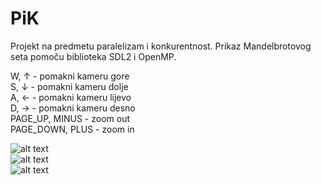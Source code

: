 # PiK
Projekt na predmetu paralelizam i konkurentnost. Prikaz Mandelbrotovog seta pomoču biblioteka SDL2 i OpenMP.

W, ↑ - pomakni kameru gore <br />
S, ↓ - pomakni kameru dolje <br />
A, ← - pomakni kameru lijevo <br />
D, → - pomakni kameru desno <br />
PAGE_UP, MINUS - zoom out <br />
PAGE_DOWN, PLUS - zoom in <br />

![alt text](https://github.com/Mijudin/PiK/blob/main/screenshot1.png?raw=true) <br />
![alt text](https://github.com/Mijudin/PiK/blob/main/screenshot2.png?raw=true) <br />
![alt text](https://github.com/Mijudin/PiK/blob/main/screenshot3.png?raw=true) <br />